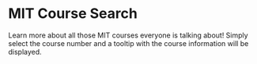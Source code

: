 MIT Course Search
========================

Learn more about all those MIT courses everyone is talking about! Simply select the course number and a tooltip with the course information will be displayed.
